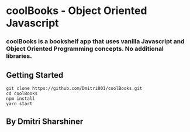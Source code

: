 # coolBooks - Object Oriented Javascript

### coolBooks is a bookshelf app that uses vanilla Javascript and Object Oriented Programming concepts. No additional libraries.

## Getting Started

```
git clone https://github.com/Dmitri801/coolBooks.git
cd coolBooks
npm install
yarn start
```

## By Dmitri Sharshiner
